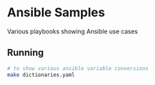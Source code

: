 # Ansible Samples

Various playbooks showing Ansible use cases

## Running

```bash
# to show various ansible variable conversions
make dictionaries.yaml
```
